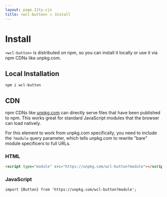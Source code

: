 ```yaml
---
layout: page.11ty.cjs
title: <wcl-button> ⌲ Install
---
```


# Install

`<wcl-button>` is distributed on npm, so you can install it locally or use it via npm CDNs like unpkg.com.

## Local Installation

```bash
npm i wcl-button
```

## CDN

npm CDNs like [unpkg.com]() can directly serve files that have been published to npm. This works great for standard JavaScript modules that the browser can load natively.

For this element to work from unpkg.com specifically, you need to include the `?module` query parameter, which tells unpkg.com to rewrite "bare" module specificers to full URLs.

### HTML
```html
<script type="module" src="https://unpkg.com/wcl-button?module"></script>
```

### JavaScript
```html
import {Button} from 'https://unpkg.com/wcl-button?module';
```
